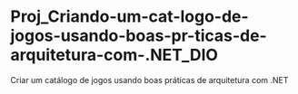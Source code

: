 # Proj_Criando-um-cat-logo-de-jogos-usando-boas-pr-ticas-de-arquitetura-com-.NET_DIO
Criar um catálogo de jogos usando boas práticas de arquitetura com .NET
